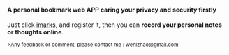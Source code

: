 #### A personal bookmark web APP caring your privacy and security firstly

Just click [imarks](http://insightmarks.herokuapp.com), and register it, 
then you can **record your personal notes or thoughts online**.

<sub>>Any feedback or comment, please contact me : wenlzhao@gmail.com </sub>

